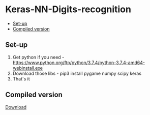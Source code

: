 # Keras-NN-Digits-recognition
- [Set-up](#Set-up)
- [Compiled version](#Compiled_ver)

## Set-up
1. Get python if you need - https://www.python.org/ftp/python/3.7.4/python-3.7.4-amd64-webinstall.exe
2. Download those libs - pip3 install pygame numpy scipy keras
3. That's it 

## Compiled version
[Download](https://doc-0k-3g-docs.googleusercontent.com/docs/securesc/m8kh7e2j4nchuqthmf6fv7ehii95j4o8/fdlblc3o85at9j87dhkjdn110ub3mhao/1615909050000/17159628019655923685/17159628019655923685/1V27dBRnh5YruamfYAmXJH66z3F_S8KeT?e=download&authuser=0&nonce=p5srde3khcdvg&user=17159628019655923685&hash=5ehd86fcrnph39ehef62eotlplba13if)
